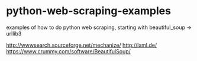 # python-web-scraping-examples
examples of how to do python web scraping, starting with beautiful_soup -> urllib3

http://wwwsearch.sourceforge.net/mechanize/
http://lxml.de/
https://www.crummy.com/software/BeautifulSoup/
